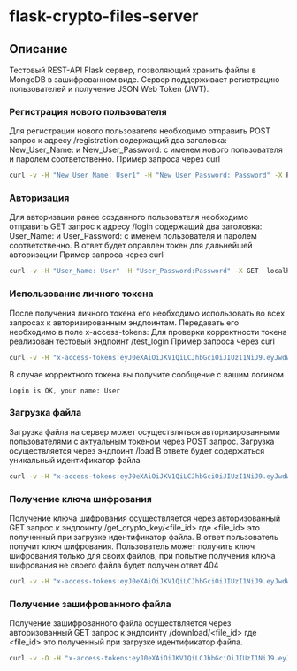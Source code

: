 # flask-crypto-files-server
## Описание
Тестовый REST-API Flask сервер, позволяющий хранить файлы в MongoDB
в зашифрованном виде. Сервер поддерживает регистрацию пользователей и получение
JSON Web Token (JWT).

### Регистрация нового пользователя
Для регистрации нового пользователя необходимо отправить POST запрос к адресу
/registration содержащий два заголовка:
New_User_Name: и New_User_Password: с именем нового пользователя и паролем
соответственно. Пример запроса через curl
```bash
curl -v -H "New_User_Name: User1" -H "New_User_Password: Password" -X POST  localhost:5000/registration
```

### Авторизация
Для авторизации ранее созданного пользователя необходимо отправить GET запрос
к адресу /login содержащий два заголовка:
User_Name: и User_Password: с именем пользователя и паролем
соответственно. В ответ будет оправлен токен для дальнейшей авторизации
Пример запроса через curl
```bash
curl -v -H "User_Name: User" -H "User_Password:Password" -X GET  localhost:5000/login
```

### Использование личного токена
После получения личного токена его необходимо использовать во всех запросах
к авторизированным эндпоинтам. Передавать его необходимо в поле
x-access-tokens:
Для проверки корректности токена реализован тестовый эндпоинт /test_login
Пример запроса через curl
```bash
curl -v -H "x-access-tokens:eyJ0eXAiOiJKV1QiLCJhbGciOiJIUzI1NiJ9.eyJwdWJsaWNfaWQiOiI1NDRjMzBhYy03N2ExLTQ4MmEtYmM2Yi1mZjg1NWMyZjAyZDMiLCJleHAiOjE2MzEzNjQ4MzJ9.GkFnT7fnkVg51DtkEhdyf8n0CFSTy_UN0mCyJxjd8HA" -X GET  localhost:5000/test_login
```
В случае корректного токена вы получите сообщение с вашим логином
```
Login is OK, your name: User
```

### Загрузка файла
Загрузка файла на сервер может осуществляться авторизированными пользователями
с актуальным токеном через POST запрос.
Загрузка осуществляется через эндпоинт /load
В ответе будет содержаться уникальный идентификатор файла

```bash
curl -v -H "x-access-tokens:eyJ0eXAiOiJKV1QiLCJhbGciOiJIUzI1NiJ9.eyJwdWJsaWNfaWQiOiI1NDRjMzBhYy03N2ExLTQ4MmEtYmM2Yi1mZjg1NWMyZjAyZDMiLCJleHAiOjE2MzE0MTA3NzF9.o9lBJrjegl534kXse1jtFL6i3Ha-jlR66e-_JrwfLSA" -H 'Content-Type: application/octet-stream' -X POST --data-binary @/path/to/file  localhost:5000/load
```

### Получение ключа шифрования
Получение ключа шифрования осуществляется через авторизованный GET запрос
к эндпоинту /get_crypto_key/<file_id> где <file_id> это полученный при
загрузке идентификатор файла. В ответ пользователь получит ключ шифрования.
Пользователь может получить ключ шифрования только для своих файлов,
при попытке получения ключа шифрования не своего файла будет получен ответ 404

```bash
curl -v -H "x-access-tokens:eyJ0eXAiOiJKV1QiLCJhbGciOiJIUzI1NiJ9.eyJwdWJsaWNfaWQiOiI1NDRjMzBhYy03N2ExLTQ4MmEtYmM2Yi1mZjg1NWMyZjAyZDMiLCJleHAiOjE2MzE0MTA3NzF9.o9lBJrjegl534kXse1jtFL6i3Ha-jlR66e-_JrwfLSA"  -X GET  localhost:5000/get_krypto_key/a13c2e20-cc33-4659-8112-9b484009d29e
```
### Получение зашифрованного файла
Получение зашифрованного файла осуществляется через авторизованный GET запрос
к эндпоинту /download/<file_id> где <file_id> это полученный при
загрузке идентификатор файла.
```bash
curl -v -O -H "x-access-tokens:eyJ0eXAiOiJKV1QiLCJhbGciOiJIUzI1NiJ9.eyJwdWJsaWNfaWQiOiI1NDRjMzBhYy03N2ExLTQ4MmEtYmM2Yi1mZjg1NWMyZjAyZDMiLCJleHAiOjE2MzE0MTA3NzF9.o9lBJrjegl534kXse1jtFL6i3Ha-jlR66e-_JrwfLSA"  -X GET  localhost:5000/download/a13c2e20-cc33-4659-8112-9b484009d29e
```